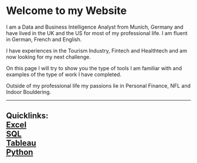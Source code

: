 # Welcome to my Website

I am a Data and Business Intelligence Analyst from Munich, Germany and have lived in the UK and the US for most of my professional life. I am fluent in German, French and English.

I have experiences in the Tourism Industry, Fintech and Healthtech and am now looking for my next challenge.

On this page I will try to show you the type of tools I am familiar with and examples of the type of work I have completed.

Outside of my professional life my passions lie in Personal Finance, NFL and Indoor Bouldering.

----------------------------------------------------------------------------------------------------
Quicklinks:<br>
<a href="excel">Excel</a><br>
<a href="sql">SQL</a><br>
<a href="tableau">Tableau</a><br>
<a href="python">Python</a><br>
----------------------------------------------------------------------------------------------------
